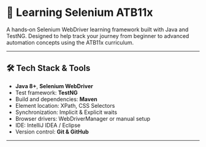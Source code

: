 # 🚀 Learning Selenium ATB11x

A hands‑on Selenium WebDriver learning framework built with Java and TestNG. Designed to help track your journey from beginner to advanced automation concepts using the ATB11x curriculum.

---

## 🛠️ Tech Stack & Tools

- **Java 8+**, **Selenium WebDriver**
- Test framework: **TestNG**
- Build and dependencies: **Maven**
- Element location: XPath, CSS Selectors
- Synchronization: Implicit & Explicit waits
- Browser drivers: WebDriverManager or manual setup
- IDE: IntelliJ IDEA / Eclipse
- Version control: **Git & GitHub**

---
